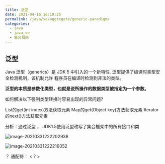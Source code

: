 ```yaml
---
title: 泛型
date: 2021-04-16 16:19:25
permalink: /java/se/aggregate/generic-paradigm/
categories:
  - java
  - java-se
  - 集合框架
---
```


## 泛型

Java 泛型（generics）是 JDK 5 中引入的一个新特性, 泛型提供了编译时类型安全检测机制，该机制允许 程序员在编译时检测到非法的类型。

**泛型的本质是参数化类型，也就是说所操作的数据类型被指定为一个参数。**

如何解决以下强制类型转换时容易出现的异常问题?

 List的get(int index)方法获取元素
 Map的get(Object key)方法获取元素
 Iterator的next()方法获取元素

分析：通过泛型 ， JDK1.5使用泛型改写了集合框架中的所有接口和类

![image-20210331222202938](https://cdn.jsdelivr.net/gh/oddfar/static/img/JavaSE-集合.assets/image-20210331222202938.png)

![image-20210331222216052](https://cdn.jsdelivr.net/gh/oddfar/static/img/JavaSE-集合.assets/image-20210331222216052.png)



？ 通配符： < ? >